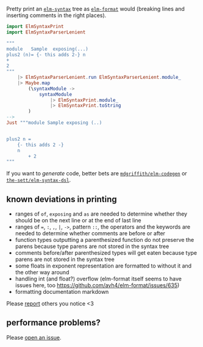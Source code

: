 Pretty print an [`elm-syntax`](https://dark.elm.dmy.fr/packages/stil4m/elm-syntax/latest/) tree as [`elm-format`](https://github.com/avh4/elm-format) would
(breaking lines and inserting comments in the right places).

```elm
import ElmSyntaxPrint
import ElmSyntaxParserLenient

"""
module   Sample  exposing(...)
plus2 (n)= {- this adds 2-} n
+
2
"""
    |> ElmSyntaxParserLenient.run ElmSyntaxParserLenient.module_
    |> Maybe.map
        (\syntaxModule ->
            syntaxModule
                |> ElmSyntaxPrint.module_
                |> ElmSyntaxPrint.toString
        )
-->
Just """module Sample exposing (..)


plus2 n =
    {- this adds 2 -}
    n
        + 2
"""
```

If you want to _generate_ code, better bets are [`mdgriffith/elm-codegen`](https://dark.elm.dmy.fr/packages/mdgriffith/elm-codegen/latest/) or [`the-sett/elm-syntax-dsl`](https://dark.elm.dmy.fr/packages/the-sett/elm-syntax-dsl/latest/).

## known deviations in printing
  - ranges of `of`, `exposing` and `as` are needed to determine whether they should be on the next line or at the end of last line
  - ranges of `=`, `:`, `,`, `|`, `->`, pattern `::`, the operators and the keywords are needed to determine whether comments are before or after
  - function types outputting a parenthesized function do not preserve the parens because type parens are not stored in the syntax tree
  - comments before/after parenthesized types will get eaten because type parens are not stored in the syntax tree
  - some floats in exponent representation are formatted to without it and the other way around
  - handling int (and float?) overflow (elm-format itself seems to have issues here, too https://github.com/avh4/elm-format/issues/635)
  - formatting documentation markdown

Please [report](https://github.com/lue-bird/elm-syntax-format/issues/new) others you notice <3

## performance problems?
Please [open an issue](https://github.com/lue-bird/elm-syntax-format/issues/new).
